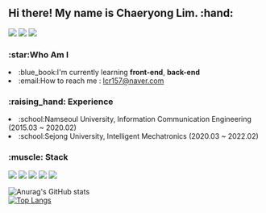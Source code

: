 <h2>Hi there! My name is Chaeryong Lim. :hand:</h2>

<a href="https://blog.naver.com/lcr157" target="_blank"><img src="https://img.shields.io/badge/BLOG-green?style=flat-square&logo=naver&logoColor=white"/></a>
<a href="https://www.instagram.com/lcr157" target="_blank"><img src="https://img.shields.io/badge/Instagram-red?style=flat-square&logo=Instagram&logoColor=white"/></a>
<a href="https://www.kaggle.com/chaeryonglim" target="_blank"><img src="https://img.shields.io/badge/Kaggle-blue?style=flat-square&logo=Kaggle&logoColor=white"/></a> <br>

<h3>:star:Who Am I</h3>
<p>
  <li>:blue_book:I'm currently learning <b>front-end</b>, <b>back-end</b></li>
  <li>:email:How to reach me : <a href="lcr157@naver.com target="_blank">lcr157@naver.com</a></li>
</p>

<p><h3>:raising_hand: Experience</h3></p>
<p>
  <li>:school:Namseoul University, Information Communication Engineering (2015.03 ~ 2020.02) </li>
  <li>:school:Sejong University, Intelligent Mechatronics (2020.03 ~ 2022.02) </li>
</p>
  
<p><h3>:muscle: Stack</h3></p>
<a href="" target=""><img src="https://img.shields.io/badge/python-yellow?style=flat-square&logo=python&logoColor=white"/></a>
<a href="" target=""><img src="https://img.shields.io/badge/C-violet?style=flat-square&logo=C&logoColor=white"/></a>
<a href="" target=""><img src="https://img.shields.io/badge/Slack-wine?style=flat-square&logo=Slack&logoColor=white"/></a>
<a href="" target=""><img src="https://img.shields.io/badge/GitHub-black?style=flat-square&logo=GitHub&logoColor=white"/></a>
<a href="" target=""><img src="https://img.shields.io/badge/Kaggle-blue?style=flat-square&logo=Kaggle&logoColor=white"/></a> <br>
    
![Anurag's GitHub stats](https://github-readme-stats.vercel.app/api?username=lcr157&show_icons=true&theme=dracula)<br>
[![Top Langs](https://github-readme-stats.vercel.app/api/top-langs/?username=lcr157&layout=compact)](https://github.com/anuraghazra/github-readme-stats)
